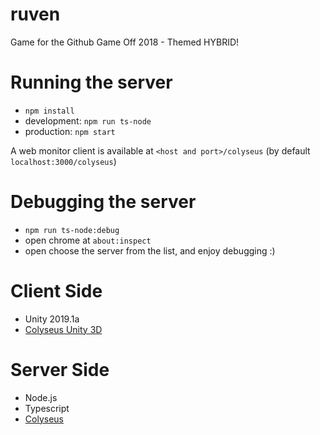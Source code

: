 # ruven
Game for the Github Game Off 2018 - Themed HYBRID!

# Running the server
* `npm install`
* development: `npm run ts-node`
* production: `npm start`

A web monitor client is available at `<host and port>/colyseus` (by default `localhost:3000/colyseus`)

# Debugging the server
* `npm run ts-node:debug`
* open chrome at `about:inspect`
* open choose the server from the list, and enjoy debugging :)

# Client Side
* Unity 2019.1a
* [Colyseus Unity 3D](https://github.com/gamestdio/colyseus-unity3d)

# Server Side
* Node.js
* Typescript
* [Colyseus](https://github.com/gamestdio/colyseus/)
